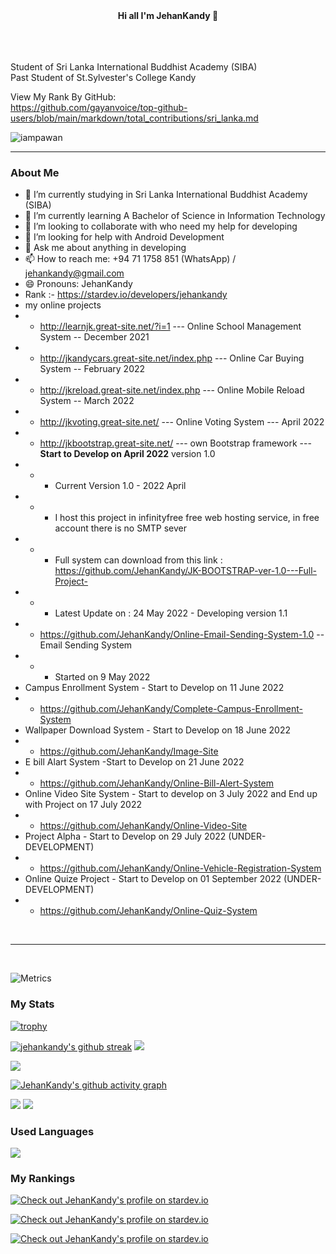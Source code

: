 <div id="header" align="center">
  <b> Hi all I'm JehanKandy 👋</b><br><br>
  <div id="badges">  
  
 </div>
</div>

<br><br>
  Student of Sri Lanka International Buddhist Academy (SIBA) <br>
  Past Student of St.Sylvester's College Kandy

  View My Rank By GitHub: <br>
  https://github.com/gayanvoice/top-github-users/blob/main/markdown/total_contributions/sri_lanka.md
  
  
<p align="left"> <img src="https://komarev.com/ghpvc/?username=jehankandy&label=Views&color=blue&style=plastic" alt="iampawan" /> </p>



************************************************


### About Me
- 🔭 I’m currently studying in Sri Lanka International Buddhist Academy (SIBA)
- 🌱 I’m currently learning A Bachelor of Science in Information Technology
- 👯 I’m looking to collaborate with who need my help for developing
- 🤔 I’m looking for help with Android Development
- 💬 Ask me about anything in developing
- 📫 How to reach me: +94 71 1758 851 (WhatsApp) / jehankandy@gmail.com
- 😄 Pronouns: JehanKandy
- Rank :- https://stardev.io/developers/jehankandy
- my online projects
- - http://learnjk.great-site.net/?i=1 --- Online School Management System -- December 2021
- - http://jkandycars.great-site.net/index.php --- Online Car Buying System -- February  2022
- - http://jkreload.great-site.net/index.php --- Online Mobile Reload System -- March 2022
- - http://jkvoting.great-site.net/ --- Online Voting System --- April 2022
- - http://jkbootstrap.great-site.net/ --- own Bootstrap framework --- <b>Start to Develop on April 2022</b> version 1.0 
- - - Current Version 1.0 - 2022 April 
- - - I host this project in infinityfree free web hosting service, in free account there is no SMTP sever
- - - Full system can download from this link : https://github.com/JehanKandy/JK-BOOTSTRAP-ver-1.0---Full-Project-
- - - Latest Update on : 24 May 2022 - Developing version 1.1 
- - https://github.com/JehanKandy/Online-Email-Sending-System-1.0 -- Email Sending System
- - - Started on 9 May 2022
- Campus Enrollment System - Start to Develop on 11 June 2022
- - https://github.com/JehanKandy/Complete-Campus-Enrollment-System
- Wallpaper Download System - Start to Develop on 18 June 2022
- - https://github.com/JehanKandy/Image-Site
- E bill Alart System -Start to Develop on 21 June 2022
- - https://github.com/JehanKandy/Online-Bill-Alert-System
- Online Video Site System - Start to develop on 3 July 2022 and End up with Project on 17 July 2022
- - https://github.com/JehanKandy/Online-Video-Site
- Project Alpha - Start to Develop on 29 July 2022 (UNDER-DEVELOPMENT)
- - https://github.com/JehanKandy/Online-Vehicle-Registration-System
- Online Quize Project - Start to Develop on 01 September 2022 (UNDER-DEVELOPMENT)
- - https://github.com/JehanKandy/Online-Quiz-System


<br><hr><br>

![Metrics](https://metrics.lecoq.io/JehanKandy?template=classic&base.indepth=true&base.hireable=true&repositories.forks=true&isocalendar=1&languages=1&lines=1&stars=1&followup=1&people=1&introduction=1&repositories=1&discussions=1&achievements=1&notable=1&activity=1&code=1&base=header%2C%20activity%2C%20community%2C%20repositories%2C%20metadata&base.indepth=true&base.hireable=true&repositories.batch=100&repositories.forks=true&repositories.affiliations=owner&isocalendar=false&isocalendar.duration=full-year&languages=false&languages.limit=8&languages.threshold=0%25&languages.other=false&languages.colors=github&languages.sections=most-used&languages.indepth=false&languages.analysis.timeout=15&languages.categories=markup%2C%20programming&languages.recent.categories=markup%2C%20programming&languages.recent.load=300&languages.recent.days=14&lines=false&lines.sections=base&lines.repositories.limit=4&lines.history.limit=1&stars=false&stars.limit=4&followup=false&followup.sections=repositories&followup.indepth=false&followup.archived=true&people=false&people.limit=24&people.identicons=false&people.identicons.hide=false&people.size=28&people.types=followers%2C%20following&people.shuffle=false&introduction=false&introduction.title=true&repositories=false&repositories.pinned=0&repositories.starred=0&repositories.random=0&repositories.order=featured%2C%20pinned%2C%20starred%2C%20random&discussions=false&discussions.categories=true&discussions.categories.limit=0&achievements=false&achievements.threshold=C&achievements.secrets=true&achievements.display=compact&achievements.limit=0&notable=false&notable.from=organization&notable.repositories=true&notable.indepth=true&notable.types=commit&activity=false&activity.limit=5&activity.load=300&activity.days=14&activity.visibility=all&activity.timestamps=false&activity.filter=all&code=false&code.lines=12&code.load=400&code.days=3&code.visibility=public&config.timezone=Asia%2FColombo&config.twemoji=true&config.octicon=true&config.display=large)


### My Stats



[![trophy](https://github-profile-trophy.vercel.app/?username=jehankandy)](https://github.com/jehankandy/github-profile-trophy)



[![jehankandy's github streak](https://github-readme-streak-stats.herokuapp.com/?user=jehankandy&theme=blue-green)](https://github.com/JehanKandy/github-readme-streak-stats) <img src="https://github-readme-stats.vercel.app/api?username=jehankandy&&show_icons=true&title_color=ffffff&icon_color=bb2acf&text_color=daf7dc&bg_color=151515">

<img src="https://github-profile-summary-cards.vercel.app/api/cards/profile-details?username=JehanKandy&theme=github_dark"/>

[![JehanKandy's github activity graph](https://activity-graph.herokuapp.com/graph?username=JehanKandy&theme=gotham)](https://github.com/JehanKandy/github-readme-activity-graph&theme=github)


<img src="https://github-profile-summary-cards.vercel.app/api/cards/stats?username=JehanKandy&theme=github_dark"/>
<img src="https://github-profile-summary-cards.vercel.app/api/cards/productive-time?username=JehanKandy&theme=github_dark"/>



### Used Languages
<img src="https://github-readme-stats.vercel.app/api/top-langs/?username=jehankandy&langs_count=10&show_icons=true&theme=radical">

### My Rankings
<a href="https://stardev.io/developers/JehanKandy"><img alt="Check out JehanKandy's profile on stardev.io" src="https://stardev.io/developers/JehanKandy/badge/languages/global.svg" /></a>


<a href="https://stardev.io/developers/JehanKandy"><img alt="Check out JehanKandy's profile on stardev.io" src="https://stardev.io/developers/JehanKandy/badge/languages/country.svg" /></a>

<a href="https://stardev.io/developers/JehanKandy"><img alt="Check out JehanKandy's profile on stardev.io" src="https://stardev.io/developers/JehanKandy/badge/languages/locality.svg" /></a>





